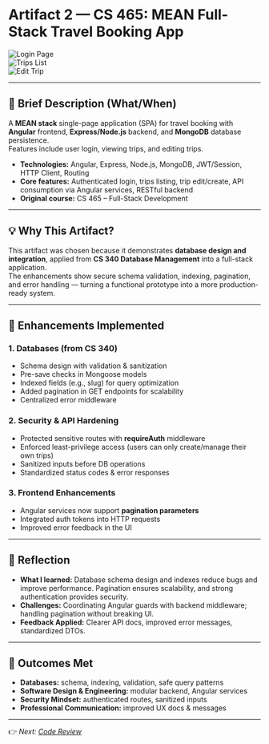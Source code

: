 # Artifact 2 — CS 465: MEAN Full-Stack Travel Booking App

![Login Page](assets/mean-login.png)  
![Trips List](assets/mean-trips.png)  
![Edit Trip](assets/mean-edit-trip.png)  

---

## 📖 Brief Description (What/When)
A **MEAN stack** single-page application (SPA) for travel booking with **Angular** frontend, **Express/Node.js** backend, and **MongoDB** database persistence.  
Features include user login, viewing trips, and editing trips.  

- **Technologies:** Angular, Express, Node.js, MongoDB, JWT/Session, HTTP Client, Routing  
- **Core features:** Authenticated login, trips listing, trip edit/create, API consumption via Angular services, RESTful backend  
- **Original course:** CS 465 – Full-Stack Development  

---

## 💡 Why This Artifact?
This artifact was chosen because it demonstrates **database design and integration**, applied from **CS 340 Database Management** into a full-stack application.  
The enhancements show secure schema validation, indexing, pagination, and error handling — turning a functional prototype into a more production-ready system.  

---

## 🔧 Enhancements Implemented

### 1. Databases (from CS 340)
- Schema design with validation & sanitization  
- Pre-save checks in Mongoose models  
- Indexed fields (e.g., slug) for query optimization  
- Added pagination in GET endpoints for scalability  
- Centralized error middleware  

### 2. Security & API Hardening
- Protected sensitive routes with **requireAuth** middleware  
- Enforced least-privilege access (users can only create/manage their own trips)  
- Sanitized inputs before DB operations  
- Standardized status codes & error responses  

### 3. Frontend Enhancements
- Angular services now support **pagination parameters**  
- Integrated auth tokens into HTTP requests  
- Improved error feedback in the UI  

---

## 🔎 Reflection
- **What I learned:** Database schema design and indexes reduce bugs and improve performance. Pagination ensures scalability, and strong authentication provides security.  
- **Challenges:** Coordinating Angular guards with backend middleware; handling pagination without breaking UI.  
- **Feedback Applied:** Clearer API docs, improved error messages, standardized DTOs.  

---

## 🎯 Outcomes Met
- **Databases:** schema, indexing, validation, safe query patterns  
- **Software Design & Engineering:** modular backend, Angular services  
- **Security Mindset:** authenticated routes, sanitized inputs  
- **Professional Communication:** improved UX docs & messages  

---

👉 *Next: [Code Review](code_review.md)*  
